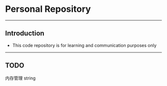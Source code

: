 # Personal Repository

***

## Introduction

+ This code repository is for learning and communication purposes only

***

## TODO

内存管理
string
